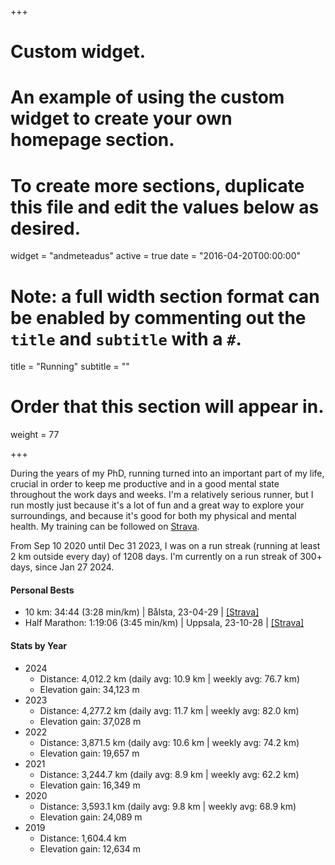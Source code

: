+++
# Custom widget.
# An example of using the custom widget to create your own homepage section.
# To create more sections, duplicate this file and edit the values below as desired.
widget = "andmeteadus"
active = true
date = "2016-04-20T00:00:00"

# Note: a full width section format can be enabled by commenting out the `title` and `subtitle` with a `#`.
title = "Running"
subtitle = ""

# Order that this section will appear in.
weight = 77

+++


During the years of my PhD, running turned into an important part of my life, crucial in order to keep me productive and in a good mental state throughout the work days and weeks.  I'm a relatively serious runner, but I run mostly just because it's a lot of fun and a great way to explore your surroundings, and because it's good for both my physical and mental health. My training can be followed on [Strava](https://www.strava.com/athletes/41453104).

From Sep 10 2020 until Dec 31 2023, I was on a run streak (running at least 2 km outside every day) of 1208 days. I'm currently on a run streak of 300+ days, since Jan 27 2024.

#### Personal Bests
* 10 km: 34:44 (3:28 min/km) | Bålsta, 23-04-29 | [[Strava]](https://www.strava.com/activities/8975987229)
* Half Marathon: 1:19:06 (3:45 min/km) | Uppsala, 23-10-28 | [[Strava]](https://www.strava.com/activities/10117986206)


#### Stats by Year
* 2024
  * Distance: 4,012.2 km (daily avg: 10.9 km | weekly avg: 76.7 km)
  * Elevation gain: 34,123 m
* 2023
  * Distance: 4,277.2 km (daily avg: 11.7 km | weekly avg: 82.0 km)
  * Elevation gain: 37,028 m
* 2022
  * Distance: 3,871.5 km (daily avg: 10.6 km | weekly avg: 74.2 km)
  * Elevation gain: 19,657 m
* 2021
  * Distance: 3,244.7 km (daily avg: 8.9 km | weekly avg: 62.2 km)
  * Elevation gain: 16,349 m
* 2020
  * Distance: 3,593.1 km (daily avg: 9.8 km | weekly avg: 68.9 km)
  * Elevation gain: 24,089 m
* 2019
  * Distance: 1,604.4 km
  * Elevation gain: 12,634 m


<!-- Races.... TODO! -->

